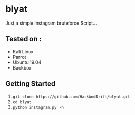 # blyat
Just a simple Instagram bruteforce Script... 

## Tested on :
- Kali Linux 
- Parrot 
- Ubuntu 19.04
- Backbox

## Getting Started
1. ```git clone https://github.com/HackAndDrift/blyat.git ```
2. ```cd blyat```
3. ```python instagram.py -h ```


